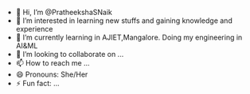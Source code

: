 - 👋 Hi, I’m @PratheekshaSNaik
- 👀 I’m interested in learning new stuffs and gaining knowledge and experience
- 🌱 I’m currently learning in AJIET,Mangalore. Doing my engineering in AI&ML
- 💞️ I’m looking to collaborate on ...
- 📫 How to reach me ...
- 😄 Pronouns: She/Her
- ⚡ Fun fact: ...

<!---
PratheekshaSNaik/PratheekshaSNaik is a ✨ special ✨ repository because its `README.md` (this file) appears on your GitHub profile.
You can click the Preview link to take a look at your changes.
--->
